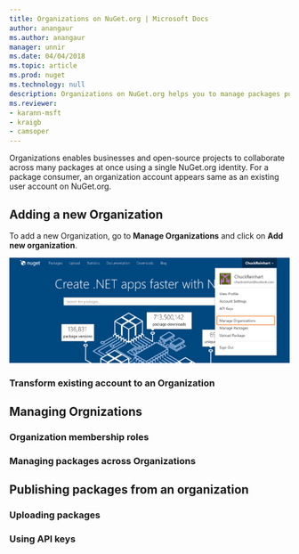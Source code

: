 ```yaml
---
title: Organizations on NuGet.org | Microsoft Docs
author: anangaur
ms.author: anangaur
manager: unnir
ms.date: 04/04/2018
ms.topic: article
ms.prod: nuget
ms.technology: null
description: Organizations on NuGet.org helps you to manage packages published by group or in a team, company environment.
ms.reviewer:
- karann-msft
- kraigb
- camsoper
---
```


Organizations enables businesses and open-source projects to collaborate across many packages at once using a single NuGet.org identity. For a package consumer, an organization account appears same as an existing user account on NuGet.org. 

## Adding a new Organization

To add a new Organization, go to **Manage Organizations** and click on **Add new organization**. 

![manage org option](media/org-manage-option.png)


### Transform existing account to an Organization

## Managing Orgnizations 

### Organization membership roles

### Managing packages across Organizations

## Publishing packages from an organization

### Uploading packages

### Using API keys

